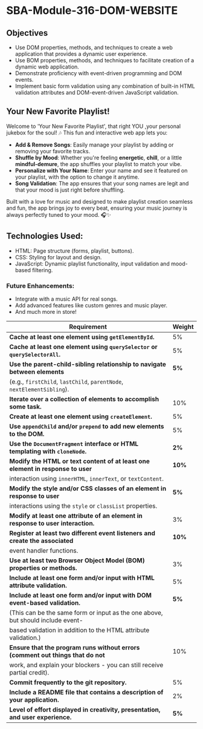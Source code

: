 # SBA-Module-316-DOM-WEBSITE

## Objectives

- Use DOM properties, methods, and techniques to create a web application that provides a dynamic user experience.
- Use BOM properties, methods, and techniques to facilitate creation of a dynamic web application.
- Demonstrate proficiency with event-driven programming and DOM events.
- Implement basic form validation using any combination of built-in HTML validation attributes and DOM-event-driven JavaScript validation.

## Your New Favorite Playlist!

Welcome to 'Your New Favorite Playlist', that right YOU ,your personal jukebox for the soul! 🎶 This fun and interactive web app lets you:

- **Add & Remove Songs**: Easily manage your playlist by adding or removing your favorite tracks.
- **Shuffle by Mood**: Whether you're feeling **energetic**, **chill**, or a little **mindful-demure**, the app shuffles your playlist to match your vibe.
- **Personalize with Your Name**: Enter your name and see it featured on your playlist, with the option to change it anytime.
- **Song Validation**: The app ensures that your song names are legit and that your mood is just right before shuffling.

Built with a love for music and designed to make playlist creation seamless and fun, the app brings joy to every beat, ensuring your music journey is always perfectly tuned to your mood. 🎧✨

## Technologies Used:

- HTML: Page structure (forms, playlist, buttons).
- CSS: Styling for layout and design.
- JavaScript: Dynamic playlist functionality, input validation and mood-based filtering.

### Future Enhancements:

- Integrate with a music API for real songs.
- Add advanced features like custom genres and music player.
- And much more in store!

| **Requirement**                                                                  | **Weight** |
| -------------------------------------------------------------------------------- | ---------- |
| **Cache at least one element using `getElementById`.**                           | 5%         |
| **Cache at least one element using `querySelector` or `querySelectorAll`.**      | 5%         |
| **Use the parent-child-sibling relationship to navigate between elements**       | **5%**     |
| (e.g., `firstChild`, `lastChild`, `parentNode`, `nextElementSibling`).           |            |
| **Iterate over a collection of elements to accomplish some task.**               | 10%        |
| **Create at least one element using `createElement`.**                           | 5%         |
| **Use `appendChild` and/or `prepend` to add new elements to the DOM.**           | 5%         |
| **Use the `DocumentFragment` interface or HTML templating with `cloneNode`.**    | **2%**     |
| **Modify the HTML or text content of at least one element in response to user**  | **10%**    |
| interaction using `innerHTML`, `innerText`, or `textContent`.                    |            |
| **Modify the style and/or CSS classes of an element in response to user**        | **5%**     |
| interactions using the `style` or `classList` properties.                        |            |
| **Modify at least one attribute of an element in response to user interaction.** | 3%         |
| **Register at least two different event listeners and create the associated**    | **10%**    |
| event handler functions.                                                         |            |
| **Use at least two Browser Object Model (BOM) properties or methods.**           | 3%         |
| **Include at least one form and/or input with HTML attribute validation.**       | 5%         |
| **Include at least one form and/or input with DOM event-based validation.**      | **5%**     |
| (This can be the same form or input as the one above, but should include event-  |            |
| based validation in addition to the HTML attribute validation.)                  |            |
| **Ensure that the program runs without errors (comment out things that do not**  | 10%        |
| work, and explain your blockers - you can still receive partial credit).         |            |
| **Commit frequently to the git repository.**                                     | 5%         |
| **Include a README file that contains a description of your application.**       | 2%         |
| **Level of effort displayed in creativity, presentation, and user experience.**  | **5%**     |
